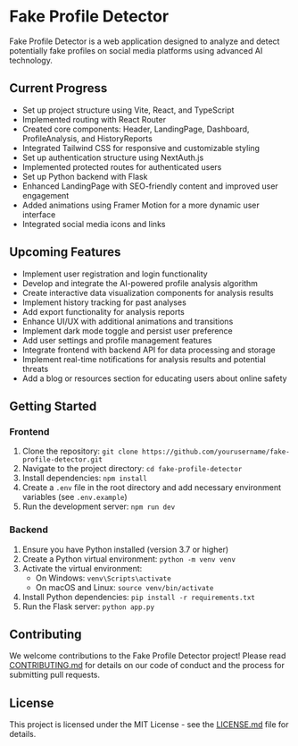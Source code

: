# Fake Profile Detector

Fake Profile Detector is a web application designed to analyze and detect potentially fake profiles on social media platforms using advanced AI technology.

## Current Progress

- Set up project structure using Vite, React, and TypeScript
- Implemented routing with React Router
- Created core components: Header, LandingPage, Dashboard, ProfileAnalysis, and HistoryReports
- Integrated Tailwind CSS for responsive and customizable styling
- Set up authentication structure using NextAuth.js
- Implemented protected routes for authenticated users
- Set up Python backend with Flask
- Enhanced LandingPage with SEO-friendly content and improved user engagement
- Added animations using Framer Motion for a more dynamic user interface
- Integrated social media icons and links

## Upcoming Features

- Implement user registration and login functionality
- Develop and integrate the AI-powered profile analysis algorithm
- Create interactive data visualization components for analysis results
- Implement history tracking for past analyses
- Add export functionality for analysis reports
- Enhance UI/UX with additional animations and transitions
- Implement dark mode toggle and persist user preference
- Add user settings and profile management features
- Integrate frontend with backend API for data processing and storage
- Implement real-time notifications for analysis results and potential threats
- Add a blog or resources section for educating users about online safety

## Getting Started

### Frontend

1. Clone the repository: `git clone https://github.com/yourusername/fake-profile-detector.git`
2. Navigate to the project directory: `cd fake-profile-detector`
3. Install dependencies: `npm install`
4. Create a `.env` file in the root directory and add necessary environment variables (see `.env.example`)
5. Run the development server: `npm run dev`

### Backend

1. Ensure you have Python installed (version 3.7 or higher)
2. Create a Python virtual environment: `python -m venv venv`
3. Activate the virtual environment:
   - On Windows: `venv\Scripts\activate`
   - On macOS and Linux: `source venv/bin/activate`
4. Install Python dependencies: `pip install -r requirements.txt`
5. Run the Flask server: `python app.py`

## Contributing

We welcome contributions to the Fake Profile Detector project! Please read [CONTRIBUTING.md](CONTRIBUTING.md) for details on our code of conduct and the process for submitting pull requests.

## License

This project is licensed under the MIT License - see the [LICENSE.md](LICENSE.md) file for details.
